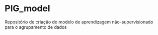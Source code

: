 # PIG_model
Repositório de criação do modelo de aprendizagem não-supervisionado para o agrupamento de dados
